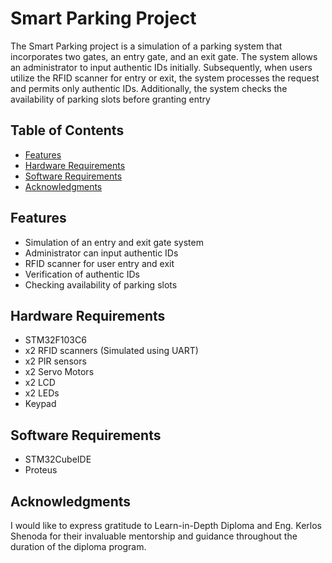 # Smart Parking Project

The Smart Parking project is a simulation of a parking system that incorporates two gates, an entry gate, and an exit gate. The system allows an administrator to input authentic IDs initially. Subsequently, when users utilize the RFID scanner for entry or exit, the system processes the request and permits only authentic IDs. Additionally, the system checks the availability of parking slots before granting entry

## Table of Contents
- [Features](#features)
- [Hardware Requirements](#hardware-requirements)
- [Software Requirements](#software-requirements)
- [Acknowledgments](#acknowledgments)

## Features

- Simulation of an entry and exit gate system
- Administrator can input authentic IDs
- RFID scanner for user entry and exit
- Verification of authentic IDs
- Checking availability of parking slots
## Hardware Requirements

- STM32F103C6
- x2 RFID scanners (Simulated using UART)
- x2 PIR sensors
- x2 Servo Motors
- x2 LCD
- x2 LEDs
- Keypad

## Software Requirements

- STM32CubeIDE
- Proteus


## Acknowledgments

I would like to express gratitude to Learn-in-Depth Diploma and Eng. Kerlos Shenoda for their invaluable mentorship and guidance throughout the duration of the diploma program. 
